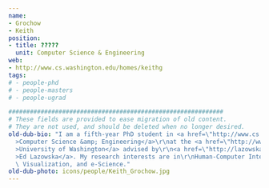 ```yaml
---
name:
- Grochow
- Keith
position:
- title: ?????
  unit: Computer Science & Engineering
web:
- http://www.cs.washington.edu/homes/keithg
tags:
# - people-phd
# - people-masters
# - people-ugrad

############################################################
# These fields are provided to ease migration of old content.
# They are not used, and should be deleted when no longer desired.
old-dub-bio: "I am a fifth-year PhD student in <a href=\"http://www.cs.washington.edu\"\
  >Computer Science &amp; Engineering</a>\r\nat the <a href=\"http://www.washington.edu\"\
  >University of Washington</a> advised by\r\n<a href=\"http://lazowska.cs.washington.edu/\"\
  >Ed Lazowska</a>. My research interests are in\r\nHuman-Computer Interaction (HCI),\
  \ Visualization, and e-Science."
old-dub-photo: icons/people/Keith_Grochow.jpg
---
```

